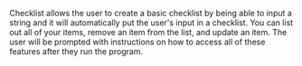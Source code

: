 Checklist allows the user to create a basic checklist by being able to input a string and it will automatically put the user's input in a checklist. You can list out all of your items, remove an item from the list, and update an item. The user will be
prompted with instructions on how to access all of these features after they run the program. 
